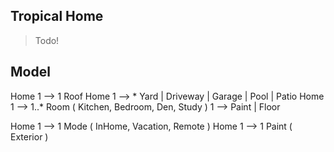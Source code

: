 Tropical Home
-------------
>Todo!

Model
-----
Home 1 --> 1 Roof
Home 1 --> * Yard | Driveway | Garage | Pool | Patio
Home 1 --> 1..* Room ( Kitchen, Bedroom, Den, Study ) 1 --> Paint | Floor

Home 1 --> 1 Mode ( InHome, Vacation, Remote )
Home 1 --> 1 Paint ( Exterior )